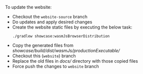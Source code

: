 To update the website:
  - Checkout the `website-source` branch
  - Do updates and apply desired changes
  - Create the website static files by executing the below task:
    ```shell
    ./gradlew showcase:wasmJsBrowserDistribution
    ```
  - Copy the generated files from *showcase/build/dist/wasmJs/productionExecutable/*
  - Checkout this (`website`) branch
  - Replace the old files in *docs/* directory with those copied files
  - Force push the changes to `website` branch
